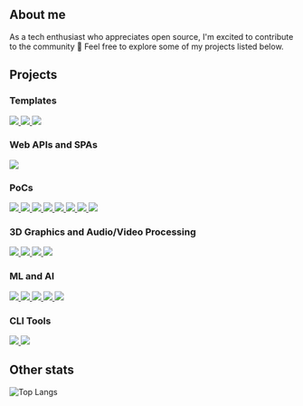 ## About me

As a tech enthusiast who appreciates open source, I'm excited to contribute to the community 🚀
Feel free to explore some of my projects listed below. 

## Projects

### Templates

<a href="https://github.com/MGTheTrain/dotnet-ddd-cqrs-web-api-starter">
  <img src="https://github-readme-stats.vercel.app/api/pin/?username=MGTheTrain&repo=dotnet-ddd-cqrs-web-api-starter&theme=dark&description_lines_count=4" />
</a>
<a href="https://github.com/MGTheTrain/dotnet-ddd-web-api-starter">
  <img src="https://github-readme-stats.vercel.app/api/pin/?username=MGTheTrain&repo=dotnet-ddd-web-api-starter&theme=dark&description_lines_count=4" />
</a>
<a href="https://github.com/MGTheTrain/python-machine-learning-starter">
  <img src="https://github-readme-stats.vercel.app/api/pin/?username=MGTheTrain&repo=python-machine-learning-starter&theme=dark&description_lines_count=4" />
</a>

### Web APIs and SPAs

<a href="https://github.com/MGTheTrain/e-commerce-service">
  <img src="https://github-readme-stats.vercel.app/api/pin/?username=MGTheTrain&repo=e-commerce-service&theme=dark&description_lines_count=4" />
</a>

### PoCs

<a href="https://github.com/MGTheTrain/ml-ops-poc">
  <img src="https://github-readme-stats.vercel.app/api/pin/?username=MGTheTrain&repo=ml-ops-poc&theme=dark&description_lines_count=4" />
</a>
<a href="https://github.com/MGTheTrain/gitops-poc">
  <img src="https://github-readme-stats.vercel.app/api/pin/?username=MGTheTrain&repo=gitops-poc&theme=dark&description_lines_count=4" />
</a>
<a href="https://github.com/MGTheTrain/terraform-provider-mgtt">
  <img src="https://github-readme-stats.vercel.app/api/pin/?username=MGTheTrain&repo=terraform-provider-mgtt&theme=dark&description_lines_count=4" />
</a>
<a href="https://github.com/MGTheTrain/iam-with-auth0-poc">
  <img src="https://github-readme-stats.vercel.app/api/pin/?username=MGTheTrain&repo=iam-with-auth0-poc&theme=dark&description_lines_count=4" />
</a>
<a href="https://github.com/MGTheTrain/eda-with-nats-poc">
  <img src="https://github-readme-stats.vercel.app/api/pin/?username=MGTheTrain&repo=eda-with-nats-poc&theme=dark&description_lines_count=4" />
</a>
<a href="https://github.com/MGTheTrain/logging-monitoring-and-tracing-poc">
  <img src="https://github-readme-stats.vercel.app/api/pin/?username=MGTheTrain&repo=logging-monitoring-and-tracing-poc&theme=dark&description_lines_count=4" />
</a>
<a href="https://github.com/MGTheTrain/wasm-poc">
  <img src="https://github-readme-stats.vercel.app/api/pin/?username=MGTheTrain&repo=wasm-poc&theme=dark&description_lines_count=4" />
</a>
<a href="https://github.com/MGTheTrain/cardano-blockchain-sample">
  <img src="https://github-readme-stats.vercel.app/api/pin/?username=MGTheTrain&repo=cardano-blockchain-sample&theme=dark&description_lines_count=4" />
</a>

### 3D Graphics and Audio/Video Processing

<a href="https://github.com/MGTheTrain/cpp-opengl-renderer">
  <img src="https://github-readme-stats.vercel.app/api/pin/?username=MGTheTrain&repo=cpp-opengl-renderer&theme=dark&description_lines_count=4" />
</a>
<a href="https://github.com/MGTheTrain/cpp-sample-bindings">
  <img src="https://github-readme-stats.vercel.app/api/pin/?username=MGTheTrain&repo=cpp-sample-bindings&theme=dark&description_lines_count=4" />
</a>
<a href="https://github.com/MGTheTrain/swift-metal-renderer">
  <img src="https://github-readme-stats.vercel.app/api/pin/?username=MGTheTrain&repo=swift-metal-renderer&theme=dark&description_lines_count=4" />
</a>
<a href="https://github.com/MGTheTrain/swift-ar-with-reality-kit">
  <img src="https://github-readme-stats.vercel.app/api/pin/?username=MGTheTrain&repo=swift-ar-with-reality-kit&theme=dark&description_lines_count=4" />
</a>

### ML and AI

<a href="https://github.com/MGTheTrain/python-sample-apps-with-AIaaS-apis">
  <img src="https://github-readme-stats.vercel.app/api/pin/?username=MGTheTrain&repo=python-sample-apps-with-AIaaS-apis&theme=dark&description_lines_count=4" />
</a>
<a href="https://github.com/MGTheTrain/python-sample-apps-with-transformers">
  <img src="https://github-readme-stats.vercel.app/api/pin/?username=MGTheTrain&repo=python-sample-apps-with-transformers&theme=dark&description_lines_count=4" />
</a>
<a href="https://github.com/MGTheTrain/python-object-detection-with-yolo-and-opencv">
  <img src="https://github-readme-stats.vercel.app/api/pin/?username=MGTheTrain&repo=python-object-detection-with-yolo-and-opencv&theme=dark&description_lines_count=4" />
</a>
<a href="https://github.com/MGTheTrain/python-yolo-training-with-jupyter-notebooks">
  <img src="https://github-readme-stats.vercel.app/api/pin/?username=MGTheTrain&repo=python-yolo-training-with-jupyter-notebooks&theme=dark&description_lines_count=4" />
</a>
<a href="https://github.com/MGTheTrain/python-object-detection-with-ultralytics-ai-models-and-opencv">
  <img src="https://github-readme-stats.vercel.app/api/pin/?username=MGTheTrain&repo=python-object-detection-with-ultralytics-ai-models-and-opencv&theme=dark&description_lines_count=4" />
</a>

### CLI Tools

<a href="https://github.com/MGTheTrain/rust-azure-blob-storage-handler">
  <img src="https://github-readme-stats.vercel.app/api/pin/?username=MGTheTrain&repo=rust-azure-blob-storage-handler&theme=dark&description_lines_count=4" />
</a>
<a href="https://github.com/MGTheTrain/rust-aws-s3-bucket-handler">
  <img src="https://github-readme-stats.vercel.app/api/pin/?username=MGTheTrain&repo=rust-aws-s3-bucket-handler&theme=dark&description_lines_count=4" />
</a>

## Other stats

![Top Langs](https://github-readme-stats.vercel.app/api/top-langs/?username=MGTheTrain&layout=compact&theme=dark)